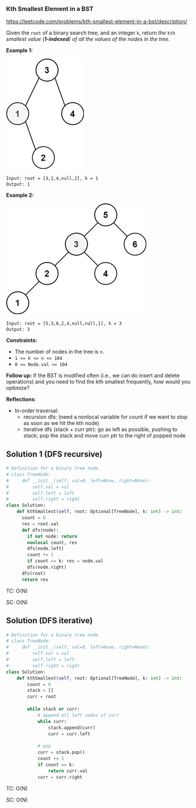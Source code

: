### Kth Smallest Element in a BST

https://leetcode.com/problems/kth-smallest-element-in-a-bst/description/

Given the `root` of a binary search tree, and an integer `k`, return *the* `kth` *smallest value (**1-indexed**) of all the values of the nodes in the tree*.

 

**Example 1:**

![img](./assets/kthtree1.jpg)

```
Input: root = [3,1,4,null,2], k = 1
Output: 1
```

**Example 2:**

![img](./assets/kthtree2.jpg)

```
Input: root = [5,3,6,2,4,null,null,1], k = 3
Output: 3
```

 

**Constraints:**

- The number of nodes in the tree is `n`.
- `1 <= k <= n <= 104`
- `0 <= Node.val <= 104`

 

**Follow up:** If the BST is modified often (i.e., we can do insert and delete operations) and you need to find the kth smallest frequently, how would you optimize?



**Reflections**:

- In-order traversal:
  - recursion dfs: (need a nonlocal variable for count if we want to stop as soon as we hit the kth node)
  - iterative dfs (stack + curr ptr): go as left as possible, pushing to stack; pop the stack and move curr ptr to the right of popped node



## Solution 1 (DFS recursive)

```python
# Definition for a binary tree node.
# class TreeNode:
#     def __init__(self, val=0, left=None, right=None):
#         self.val = val
#         self.left = left
#         self.right = right
class Solution:
    def kthSmallest(self, root: Optional[TreeNode], k: int) -> int:
      count = 0
      res = root.val
      def dfs(node):
        if not node: return
      	nonlocal count, res
      	dfs(node.left)
        count += 1
        if count == k: res = node.val
        dfs(node.right)
      dfs(root)
      return res
```

TC: O(N)

SC: O(N)



## Solution (DFS iterative)

```python
# Definition for a binary tree node.
# class TreeNode:
#     def __init__(self, val=0, left=None, right=None):
#         self.val = val
#         self.left = left
#         self.right = right
class Solution:
    def kthSmallest(self, root: Optional[TreeNode], k: int) -> int:
        count = 0
        stack = []
        curr = root

        while stack or curr:
            # append all left nodes of curr
            while curr:
                stack.append(curr)
                curr = curr.left
            
            # pop
            curr = stack.pop()
            count += 1
            if count == k:
                return curr.val
            curr = curr.right
```

TC: O(N)

SC: O(N)